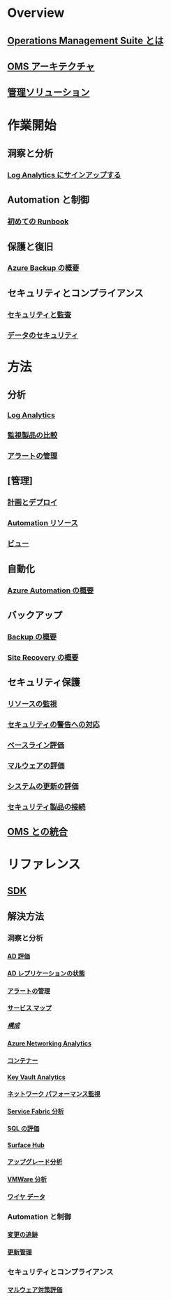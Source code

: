 # Overview
## [Operations Management Suite とは](operations-management-suite-overview.md)
## [OMS アーキテクチャ](operations-management-suite-architecture.md)
## [管理ソリューション](operations-management-suite-solutions.md)

# 作業開始
## 洞察と分析
### [Log Analytics にサインアップする](../log-analytics/log-analytics-get-started.md?toc=%2fazure%2foperations-management-suite%2ftoc.json)
## Automation と制御
### [初めての Runbook](../automation/automation-first-runbook-graphical.md?toc=%2fazure%2foperations-management-suite%2ftoc.json)
## 保護と復旧
### [Azure Backup の概要](../backup/backup-introduction-to-azure-backup.md?toc=%2fazure%2foperations-management-suite%2ftoc.json)
## セキュリティとコンプライアンス
### [セキュリティと監査](oms-security-getting-started.md)
### [データのセキュリティ](oms-security-data-security.md)

# 方法
## 分析
### [Log Analytics](../log-analytics/log-analytics-overview.md?toc=%2fazure%2foperations-management-suite%2ftoc.json)
### [監視製品の比較](operations-management-suite-monitoring-product-comparison.md)
### [アラートの管理](operations-management-suite-monitoring-alerts.md)
## [管理]
### [計画とデプロイ](operations-management-suite-solutions-creating.md)
### [Automation リソース](operations-management-suite-solutions-resources-automation.md)
### [ビュー](operations-management-suite-solutions-resources-views.md)
## 自動化
### [Azure Automation の概要](../automation/automation-intro.md?toc=%2fazure%2foperations-management-suite%2ftoc.json)
## バックアップ
### [Backup の概要](../backup/backup-introduction-to-azure-backup.md?toc=%2fazure%2foperations-management-suite%2ftoc.json)
### [Site Recovery の概要](../site-recovery/site-recovery-overview.md?toc=%2fazure%2foperations-management-suite%2ftoc.json)
## セキュリティ保護
### [リソースの監視](oms-security-monitoring-resources.md)
### [セキュリティの警告への対応](oms-security-responding-alerts.md)
### [ベースライン評価](oms-security-baseline.md)
### [マルウェアの評価](../log-analytics/log-analytics-malware.md?toc=%2fazure%2foperations-management-suite%2ftoc.json)
### [システムの更新の評価](../log-analytics/log-analytics-system-update.md?toc=%2fazure%2foperations-management-suite%2ftoc.json)
### [セキュリティ製品の接続](oms-security-connect-products.md)
## [OMS との統合](operations-management-suite-integration.md)


# リファレンス
## [SDK](operations-management-suite-sdk.md)
## 解決方法
### 洞察と分析
#### [AD 評価](../log-analytics/log-analytics-ad-assessment.md?toc=%2fazure%2foperations-management-suite%2ftoc.json)
#### [AD レプリケーションの状態](../log-analytics/log-analytics-ad-replication-status.md?toc=%2fazure%2foperations-management-suite%2ftoc.json)
#### [アラートの管理](../log-analytics/log-analytics-solution-alert-management.md?toc=%2fazure%2foperations-management-suite%2ftoc.json)
#### [サービス マップ](operations-management-suite-service-map.md)
##### [構成](operations-management-suite-service-map-configure.md)
#### [Azure Networking Analytics](../log-analytics/log-analytics-azure-networking-analytics.md?toc=%2fazure%2foperations-management-suite%2ftoc.json)
#### [コンテナー](../log-analytics/log-analytics-containers.md?toc=%2fazure%2foperations-management-suite%2ftoc.json)
#### [Key Vault Analytics](../log-analytics/log-analytics-azure-key-vault.md?toc=%2fazure%2foperations-management-suite%2ftoc.json)
#### [ネットワーク パフォーマンス監視](../log-analytics/log-analytics-network-performance-monitor.md?toc=%2fazure%2foperations-management-suite%2ftoc.json)
#### [Service Fabric 分析](../log-analytics/log-analytics-service-fabric.md?toc=%2fazure%2foperations-management-suite%2ftoc.json)
#### [SQL の評価](../log-analytics/log-analytics-sql-assessment.md?toc=%2fazure%2foperations-management-suite%2ftoc.json)
#### [Surface Hub](../log-analytics/log-analytics-surface-hubs.md?toc=%2fazure%2foperations-management-suite%2ftoc.json)
#### [アップグレード分析](https://technet.microsoft.com/itpro/windows/deploy/manage-windows-upgrades-with-upgrade-analytics?f=255&MSPPError=-2147217396)
#### [VMWare 分析](../log-analytics/log-analytics-vmware.md?toc=%2fazure%2foperations-management-suite%2ftoc.json)
#### [ワイヤ データ](../log-analytics/log-analytics-wire-data.md?toc=%2fazure%2foperations-management-suite%2ftoc.json)
### Automation と制御
#### [変更の追跡](../log-analytics/log-analytics-change-tracking.md?toc=%2fazure%2foperations-management-suite%2ftoc.json)
#### [更新管理](oms-solution-update-management.md)
### セキュリティとコンプライアンス
#### [マルウェア対策評価](../log-analytics/log-analytics-malware.md?toc=%2fazure%2foperations-management-suite%2ftoc.json)



<!--HONumber=Dec16_HO2-->


